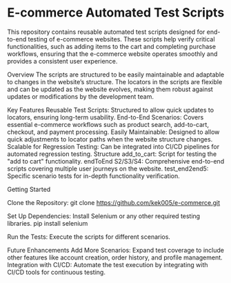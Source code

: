 # E-commerce Automated Test Scripts
This repository contains reusable automated test scripts designed for end-to-end testing of e-commerce websites. These scripts help verify critical functionalities, such as adding items to the cart and completing purchase workflows, ensuring that the e-commerce website operates smoothly and provides a consistent user experience.

Overview
The scripts are structured to be easily maintainable and adaptable to changes in the website’s structure. The locators in the scripts are flexible and can be updated as the website evolves, making them robust against updates or modifications by the development team.

Key Features
Reusable Test Scripts: Structured to allow quick updates to locators, ensuring long-term usability.
End-to-End Scenarios: Covers essential e-commerce workflows such as product search, add-to-cart, checkout, and payment processing.
Easily Maintainable: Designed to allow quick adjustments to locator paths when the website structure changes.
Scalable for Regression Testing: Can be integrated into CI/CD pipelines for automated regression testing.
Structure
add_to_cart: Script for testing the "add to cart" functionality.
endToEnd S2/S3/S4: Comprehensive end-to-end scripts covering multiple user journeys on the website.
test_end2end5: Specific scenario tests for in-depth functionality verification.

Getting Started

Clone the Repository:
git clone https://github.com/kek005/e-commerce.git

Set Up Dependencies: Install Selenium or any other required testing libraries.
pip install selenium

Run the Tests: Execute the scripts for different scenarios.

Future Enhancements
Add More Scenarios: Expand test coverage to include other features like account creation, order history, and profile management.
Integration with CI/CD: Automate the test execution by integrating with CI/CD tools for continuous testing.
